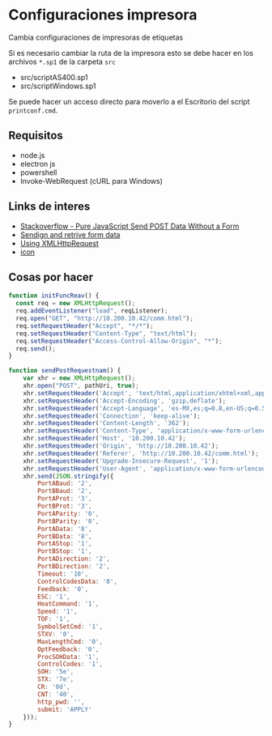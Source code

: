 # Configuraciones impresora

Cambia configuraciones de impresoras de etiquetas

Si es necesario cambiar la ruta de la impresora esto se debe hacer en los archivos  `*.sp1` de la carpeta `src`

* src/scriptAS400.sp1
* src/scriptWindows.sp1

Se puede hacer un acceso directo para moverlo a el Escritorio del script `printconf.cmd`.

## Requisitos

* node.js
* electron js
* powershell
* Invoke-WebRequest (cURL para Windows)

## Links de interes

* [Stackoverflow - Pure JavaScript Send POST Data Without a Form](https://stackoverflow.com/questions/6396101/pure-javascript-send-post-data-without-a-form)
* [Sendign and retrive form data](https://developer.mozilla.org/en-US/docs/Learn/Forms/Sending_and_retrieving_form_data)
* [Using XMLHttpRequest](https://developer.mozilla.org/en-US/docs/Web/API/XMLHttpRequest/Using_XMLHttpRequest)
* [icon](https://medium.com/fantageek/changing-electron-app-icon-acf26906c5ad)

## Cosas por hacer

```js
function initFuncReav() {
  const req = new XMLHttpRequest();
  req.addEventListener("load", reqListener);
  req.open("GET", "http://10.200.10.42/comm.html");
  req.setRequestHeader("Accept", "*/*");
  req.setRequestHeader("Content-Type", "text/html");
  req.setRequestHeader("Access-Control-Allow-Origin", "*");
  req.send();
}

function sendPostRequestnam() {
    var xhr = new XMLHttpRequest();
    xhr.open("POST", pathUri, true);
    xhr.setRequestHeader('Accept', 'text/html,application/xhtml+xml,application/xml;q=0.9,image/avif,image/webp,*/*;q=0.8');
    xhr.setRequestHeader('Accept-Encoding', 'gzip,deflate');
    xhr.setRequestHeader('Accept-Language', 'es-MX,es;q=0.8,en-US;q=0.5,en;q=0.3');
    xhr.setRequestHeader('Connection', 'keep-alive');
    xhr.setRequestHeader('Content-Length', '362');
    xhr.setRequestHeader('Content-Type', 'application/x-www-form-urlencoded');
    xhr.setRequestHeader('Host', '10.200.10.42');
    xhr.setRequestHeader('Origin', 'http://10.200.10.42');
    xhr.setRequestHeader('Referer', 'http://10.200.10.42/comm.html');
    xhr.setRequestHeader('Upgrade-Insecure-Request', '1');
    xhr.setRequestHeader('User-Agent', 'application/x-www-form-urlencoded');
    xhr.send(JSON.stringify({
        PortABaud: '2',
        PortBBaud: '2',
        PortAProt: '3',
        PortBProt: '3',
        PortAParity: '0',
        PortBParity: '0',
        PortAData: '8',
        PortBData: '8',
        PortAStop: '1',
        PortBStop: '1',
        PortADirection: '2',
        PortBDirection: '2',
        Timeout: '10',
        ControlCodesData: '0',
        Feedback: '0',
        ESC: '1',
        HeatCommand: '1',
        Speed: '1',
        TOF: '1',
        SymbolSetCmd: '1',
        STXV: '0',
        MaxLengthCmd: '0',
        OptFeedback: '0',
        ProcSOHData: '1',
        ControlCodes: '1',
        SOH: '5e',
        STX: '7e',
        CR: '0d',
        CNT: '40',
        http_pwd: '',
        submit: 'APPLY'
    }));
}

```